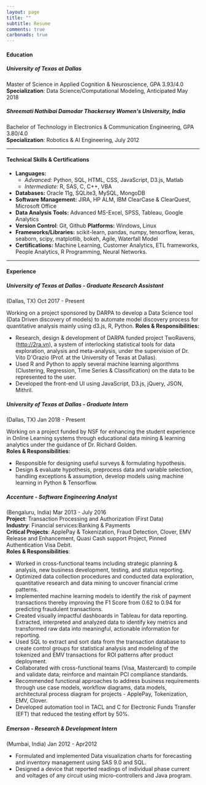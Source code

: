 ```yaml
---
layout: page
title: ""
subtitle: Resume
comments: true
carbonads: true
---
```


#### Education

##### <span class="fa fa-graduation-cap about-icon"></span>  University of Texas at Dallas  

Master of Science in Applied Cognition & Neuroscience, GPA 3.93/4.0   
**Specialization**: Data Science/Computational Modeling, Anticipated May 2018

##### <span class="fa fa-graduation-cap about-icon"></span>  Shreemati Nathibai Damodar Thackersey Women's University, India   

Bachelor of Technology in Electronics & Communication Engineering, GPA 3.80/4.0   
**Specialization**: Robotics & AI Engineering, July 2012

---

#### Technical Skills & Certifications

- **Languages:** 
  - *Advanced:* Python, SQL, HTML, CSS, JavaScript, D3.js, Matlab 
  - *Intermediate:* R, SAS, C, C++, VBA
- **Databases:** Oracle 11g, SQLite3, MySQL, MongoDB                           
- **Software Management:** JIRA, HP ALM, IBM ClearCase & ClearQuest, Microsoft Office  
- **Data Analysis Tools:** Advanced MS-Excel, SPSS, Tableau, Google Analytics  
- **Version Control**: Git, Github    **Platforms:** Windows, Linux  
- **Frameworks/Libraries:** scikit-learn, pandas, numpy, tensorflow, keras, seaborn, scipy, matplotlib, bokeh, Agile, Waterfall Model  
- **Certifications:** Machine Learning, Customer Analytics, ETL frameworks, People Analytics, R Programming, Neural Networks.

---

#### Experience

##### <span class="fa fa-briefcase about-icon"></span>  University of Texas at Dallas - Graduate Research Assistant
(Dallas, TX)   Oct 2017 - Present  

Working on a project sponsored by DARPA to develop a Data Science tool (Data Driven discovery of models) to automate model discovery process for quantitative analysis mainly using d3.js, R, Python. 
**Roles & Responsibilities:**  
- Research, design & development of DARPA funded project TwoRavens, (http://2ra.vn), a system of interlocking statistical tools for data exploration, analysis and meta-analysis, under the supervision of Dr. Vito D'Orazio (Prof. at the University of Texas at Dallas).  
- Used R and Python to apply several machine learning algorithms (Clustering, Regression, Time Series & Classification) on the data to be represented to the user.  
- Developed the front-end UI using JavaScript, D3.js, jQuery, JSON, Mithril. 

##### <span class="fa fa-briefcase about-icon"></span>  University of Texas at Dallas - Graduate Intern 
(Dallas, TX)   Jan 2018 - Present

Working on a project funded by NSF for enhancing the student experience in Online Learning systems through educational data mining & learning analytics under the guidance of Dr. Richard Golden.  
**Roles & Responsibilities:** 
- Responsible for designing useful surveys & formulating hypothesis.  
- Design & evaluate hypothesis, preprocess data and variable selection, handling exceptions & assumption, develop models using machine learning in Python & Tensorflow.  

##### <span class="fa fa-briefcase about-icon"></span>  Accenture - Software Engineering Analyst 
(Bengaluru, India)   Mar 2013 - July 2016  
**Project**: Transaction Processing and Authorization (First Data)  
**Industry**: Financial services:Banking & Payments  
**Critical Projects**: ApplePay & Tokenization, Fraud Detection, Clover, EMV Release and Enhancement, Quasi Cash support Project, Pinned Authentication Visa Debit.  
**Roles & Responsibilities**: 
- Worked in cross-functional teams including strategic planning & analysis, new business development, testing, and status reporting.
- Optimized data collection procedures and conducted data exploration, quantitative research and data mining to uncover financial crime patterns.
- Implemented machine learning models to identify the risk of payment transactions thereby improving the F1 Score from 0.62 to 0.94 for predicting fraudulent transactions.  
- Created visually impactful dashboards in Tableau for data reporting. Extracted, interpreted and analyzed data to identify key metrics and transformed raw data into meaningful, actionable information for reporting.  
- Used SQL to extract and sort data from the transaction database to create control groups for statistical analysis and modeling of the tokenized and EMV transactions for ROI patterns after product deployment.  
- Collaborated with cross-functional teams (Visa, Mastercard) to compile and validate data; reinforce and maintain PCI compliance standards. 
- Recommended functional approaches to address business requirements through use case models, workflow diagrams, data models, architectural process diagram for projects - ApplePay, Tokenization, EMV, Clover. 
- Developed automation tool in TACL and C for Electronic Funds Transfer (EFT) that reduced the testing eﬀort by 50%.

##### <span class="fa fa-briefcase about-icon"></span>Emerson - Research & Development Intern
(Mumbai, India)   Jan 2012 - Apr2012 
-  Formulated and implemented Data visualization charts for forecasting and inventory management using SAS 9.0 and SQL.
-  Designed a device that reported readings of individual phase current and voltages of any circuit using micro-controllers and Java program. 
